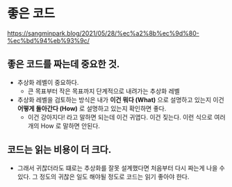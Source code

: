 # 좋은 코드

https://sangminpark.blog/2021/05/28/%ec%a2%8b%ec%9d%80-%ec%bd%94%eb%93%9c/

## 좋은 코드를 짜는데 중요한 것.

- 추상화 레벨이 중요하다.
    - 큰 목표부터 작은 목표까지 단계적으로 내려가는 추상화 레벨
- 추상화 레벨을 검토하는 방식은 내가 **이건 뭐다 (What)** 으로 설명하고 있는지 이건 **어떻게 돌아간다 (How)** 로 설명하고 있는지 확인하면 좋다.
    - 이건 강아지다! 라고 말하면 되는데 이건 귀엽다. 이건 짖는다. 이런 식으로 여러개의 How 로 말하면 안된다.

## 코드는 읽는 비용이 더 크다.

- 그래서 귀찮더라도 떄로는 추상화를 잘못 설계했다면 처음부터 다시 짜는게 나을 수 있다. 그 정도의 귀찮은 일도 해야될 정도로 코드는 읽기 좋아야 한다. 

